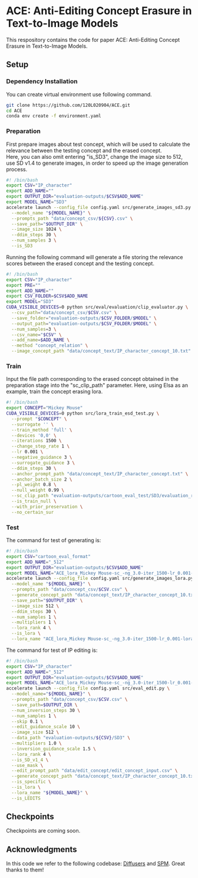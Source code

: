 # ACE: Anti-Editing Concept Erasure in Text-to-Image Models

This respository contains the code for paper ACE: Anti-Editing Concept Erasure in Text-to-Image Models.

## Setup

### Dependency Installation
You can create virtual environment use following command.
```bash
git clone https://github.com/120L020904/ACE.git
cd ACE
conda env create -f environment.yaml
```


### Preparation
First prepare images about test concept, which will be used to calculate the relevance between the testing concept and the erased concept.  
Here, you can also omit entering "is_SD3", change the image size to 512, use SD v1.4 to generate images, in order to speed up the image generation process.
```bash
#! /bin/bash
export CSV="IP_character"
export ADD_NAME=""
export OUTPUT_DIR="evaluation-outputs/$CSV$ADD_NAME"
export MODEL_NAME="SD3"
accelerate launch --config_file config.yaml src/generate_images_sd3.py \
  --model_name "${MODEL_NAME}" \
  --prompts_path "data/concept_csv/${CSV}.csv" \
  --save_path="$OUTPUT_DIR" \
  --image_size 1024 \
  --ddim_steps 30 \
  --num_samples 3 \
  --is_SD3
```
Running the following command will generate a file storing the relevance scores between the erased concept and the testing concept.
```bash
#! /bin/bash
export CSV="IP_character"
export PRE=""
export ADD_NAME=""
export CSV_FOLDER=$CSV$ADD_NAME
export MODEL="SD3"
CUDA_VISIBLE_DEVICES=0 python src/eval/evaluation/clip_evaluator.py \
  --csv_path="data/concept_csv/$CSV.csv" \
  --save_folder="evaluation-outputs/$CSV_FOLDER/$MODEL" \
  --output_path="evaluation-outputs/$CSV_FOLDER/$MODEL" \
  --num_samples=3 \
  --csv_name="$CSV" \
  --add_name=$ADD_NAME \
  --method "concept_relation" \
  --image_concept_path "data/concept_text/IP_character_concept_10.txt"
```
### Train
Input the file path corresponding to the erased concept obtained in the preparation stage into the "sc_clip_path" parameter. Here, using Elsa as an example, train the concept erasing lora.
```bash
#! /bin/bash
export CONCEPT="Mickey Mouse"
CUDA_VISIBLE_DEVICES=0 python src/lora_train_esd_test.py \
  --prompt "$CONCEPT" \
  --surrogate '' \
  --train_method 'full' \
  --devices '0,0' \
  --iterations 1500 \
  --change_step_rate 1 \
  --lr 0.001 \
  --negative_guidance 3 \
  --surrogate_guidance 3 \
  --ddim_steps 30 \
  --anchor_prompt_path "data/concept_text/IP_character_concept.txt" \
  --anchor_batch_size 2 \
  --pl_weight 0.8 \
  --null_weight 0.99 \
  --sc_clip_path "evaluation-outputs/cartoon_eval_test/SD3/evaluation_results_clip_${CONCEPT}_image_None.json" \
  --is_train_null \
  --with_prior_preservation \
  --no_certain_sur 
```

### Test
The command for test of generating is:
```bash
#! /bin/bash
export CSV="cartoon_eval_format"
export ADD_NAME="_512"
export OUTPUT_DIR="evaluation-outputs/$CSV$ADD_NAME"
export MODEL_NAME="ACE_lora_Mickey Mouse-sc_-ng_3.0-iter_1500-lr_0.001-lora-prior_2_tr_null_True_nc_False_no_cer_sur_True_tensor_False_nw_0.99_pl_0.8_sg_new_3.0_is_sc_clip_True"
accelerate launch --config_file config.yaml src/generate_images_lora.py \
  --model_name "${MODEL_NAME}" \
  --prompts_path "data/concept_csv/$CSV.csv" \
  --generate_concept_path "data/concept_text/IP_character_concept_10.txt"\
  --save_path="$OUTPUT_DIR" \
  --image_size 512 \
  --ddim_steps 30 \
  --num_samples 1 \
  --multipliers 1 \
  --lora_rank 4 \
  --is_lora \
  --lora_name "ACE_lora_Mickey Mouse-sc_-ng_3.0-iter_1500-lr_0.001-lora-prior_2_tr_null_True_nc_False_no_cer_sur_True_tensor_False_nw_0.99_pl_0.8_sg_new_3.0_is_sc_clip_True"

```
The command for test of IP editing is:
```bash
#! /bin/bash
export CSV="IP_character"
export ADD_NAME="_512"
export OUTPUT_DIR="evaluation-outputs/$CSV$ADD_NAME"
export MODEL_NAME="ACE_lora_Mickey Mouse-sc_-ng_3.0-iter_1500-lr_0.001-lora-prior_2_tr_null_True_nc_False_no_cer_sur_True_tensor_False_nw_0.99_pl_0.8_sg_new_3.0_is_sc_clip_True"
accelerate launch --config_file config.yaml src/eval_edit.py \
  --model_name="${MODEL_NAME}" \
  --prompts_path "data/concept_csv/$CSV.csv" \
  --save_path=$OUTPUT_DIR \
  --num_inversion_steps 30 \
  --num_samples 1 \
  --skip 0.1 \
  --edit_guidance_scale 10 \
  --image_size 512 \
  --data_path "evaluation-outputs/${CSV}/SD3" \
  --multipliers 1.0 \
  --inversion_guidance_scale 1.5 \
  --lora_rank 4 \
  --is_SD_v1_4 \
  --use_mask \
  --edit_prompt_path "data/edit_concept/edit_concept_input.csv" \
  --generate_concept_path "data/concept_text/IP_character_concept_10.txt" \
  --is_specific \
  --is_lora \
  --lora_name "${MODEL_NAME}" \
  --is_LEDITS
```
## Checkpoints

Checkpoints are coming soon.


## Acknowledgments

In this code we refer to the following codebase: [Diffusers](https://github.com/huggingface/diffusers) and [SPM](https://lyumengyao.github.io/projects/spm). Great thanks to them!

